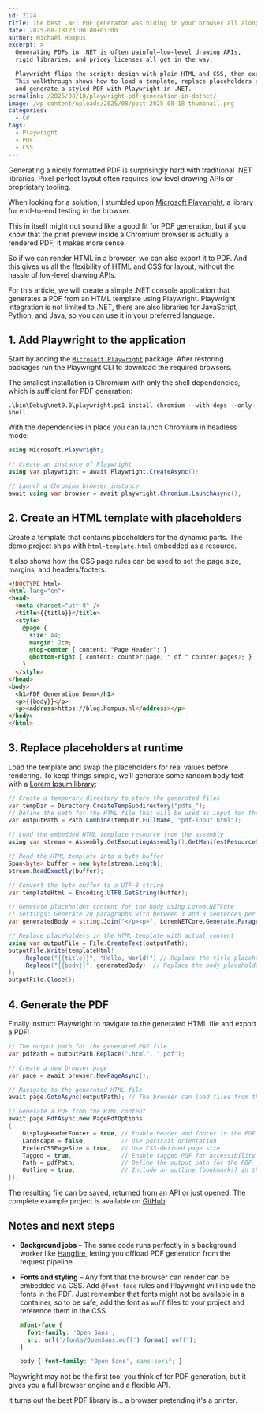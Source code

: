 ```yaml
---
id: 2124
title: The best .NET PDF generator was hiding in your browser all along
date: 2025-08-18T23:00:00+01:00
author: Michaël Hompus
excerpt: >
  Generating PDFs in .NET is often painful—low-level drawing APIs,
  rigid libraries, and pricey licenses all get in the way.

  Playwright flips the script: design with plain HTML and CSS, then export directly to PDF.
  This walkthrough shows how to load a template, replace placeholders at runtime,
  and generate a styled PDF with Playwright in .NET.
permalink: /2025/08/18/playwright-pdf-generation-in-dotnet/
image: /wp-content/uploads/2025/08/post-2025-08-18-thumbnail.png
categories:
  - C#
tags:
  - Playwright
  - PDF
  - CSS
---
```


Generating a nicely formatted PDF is surprisingly hard with traditional .NET libraries.
Pixel‑perfect layout often requires low‑level drawing APIs or proprietary tooling.

When looking for a solution, I stumbled upon
[Microsoft Playwright](https://playwright.dev/), a library for end-to-end testing in the browser.

This in itself might not sound like a good fit for PDF generation,
but if you know that the print preview inside a Chromium browser is actually a rendered PDF, it makes more sense.

So if we can render HTML in a browser, we can also export it to PDF.
And this gives us all the flexibility of HTML and CSS for layout,
without the hassle of low-level drawing APIs.

<!--more-->

For this article, we will create a simple .NET console application
that generates a PDF from an HTML template using Playwright.
Playwright integration is not limited to .NET, there are also libraries
for JavaScript, Python, and Java, so you can use it in your preferred language.

## 1. Add Playwright to the application

Start by adding the [`Microsoft.Playwright`](https://www.nuget.org/packages/Microsoft.Playwright/) package.
After restoring packages run the Playwright CLI to download the required browsers.

The smallest installation is Chromium with only the shell dependencies, which is sufficient for PDF generation:

```shell
.\bin\Debug\net9.0\playwright.ps1 install chromium --with-deps --only-shell
```

With the dependencies in place you can launch Chromium in headless mode:

```csharp
using Microsoft.Playwright;

// Create an instance of Playwright
using var playwright = await Playwright.CreateAsync();

// Launch a Chromium browser instance
await using var browser = await playwright.Chromium.LaunchAsync();
```

## 2. Create an HTML template with placeholders

Create a template that contains placeholders for the dynamic parts.
The demo project ships with `html-template.html` embedded as a resource.

It also shows how the CSS page rules can be used to set the page size, margins, and headers/footers:

```html title="html-template.html"
<!DOCTYPE html>
<html lang="en">
<head>
  <meta charset="utf-8" />
  <title>{{title}}</title>
  <style>
    @page {
      size: A4;
      margin: 2cm;
      @top-center { content: "Page Header"; }
      @bottom-right { content: counter(page) " of " counter(pages); }
    }
  </style>
</head>
<body>
  <h1>PDF Generation Demo</h1>
  <p>{{body}}</p>
  <p><address>https://blog.hompus.nl</address></p>
</body>
</html>
```

## 3. Replace placeholders at runtime

Load the template and swap the placeholders for real values before rendering.
To keep things simple, we’ll generate some random body text with a
[Lorem Ipsum library](https://www.nuget.org/packages/Lorem.NetCore):

```csharp
// Create a temporary directory to store the generated files
var tempDir = Directory.CreateTempSubdirectory("pdfs_");
// Define the path for the HTML file that will be used as input for the PDF
var outputPath = Path.Combine(tempDir.FullName, "pdf-input.html");

// Load the embedded HTML template resource from the assembly
using var stream = Assembly.GetExecutingAssembly().GetManifestResourceStream("CreatePdfs.Playwright.html-template.html");

// Read the HTML template into a byte buffer
Span<byte> buffer = new byte[stream.Length];
stream.ReadExactly(buffer);

// Convert the byte buffer to a UTF-8 string
var templateHtml = Encoding.UTF8.GetString(buffer);

// Generate placeholder content for the body using Lorem.NETCore
// Settings: Generate 20 paragraphs with between 3 and 8 sentences per paragraph, and between 8 and 10 words per sentence.
var generatedBody = string.Join("</p><p>", LoremNETCore.Generate.Paragraphs(8, 20, 3, 8, 20));

// Replace placeholders in the HTML template with actual content
using var outputFile = File.CreateText(outputPath);
outputFile.Write(templateHtml!
    .Replace("{{title}}", "Hello, World!") // Replace the title placeholder
    .Replace("{{body}}", generatedBody)  // Replace the body placeholder with generated content
);
outputFile.Close();
```

## 4. Generate the PDF

Finally instruct Playwright to navigate to the generated HTML file and export a PDF:

```csharp
// The output path for the generated PDF file
var pdfPath = outputPath.Replace(".html", ".pdf");

// Create a new browser page
var page = await browser.NewPageAsync();

// Navigate to the generated HTML file
await page.GotoAsync(outputPath); // The browser can load files from the local file system

// Generate a PDF from the HTML content
await page.PdfAsync(new PagePdfOptions
{
    DisplayHeaderFooter = true, // Enable header and footer in the PDF
    Landscape = false,          // Use portrait orientation
    PreferCSSPageSize = true,   // Use CSS-defined page size
    Tagged = true,              // Enable tagged PDF for accessibility (e.g., helps screen readers navigate)
    Path = pdfPath,             // Define the output path for the PDF
    Outline = true,             // Include an outline (bookmarks) in the PDF
});
```

The resulting file can be saved, returned from an API or just opened.
The complete example project is available on [GitHub](https://github.com/eNeRGy164/CreatePdfs.Playwright).

## Notes and next steps

- **Background jobs** – The same code runs perfectly in a background worker like [Hangfire](https://www.hangfire.io/),
  letting you offload PDF generation from the request pipeline.
- **Fonts and styling** – Any font that the browser can render can be embedded via CSS.
  Add `@font-face` rules and Playwright will include the fonts in the PDF. Just remember that fonts might not be available in a container, so to be safe, add the font as `woff` files to your project and reference them in the CSS.

  ```css
  @font-face {
    font-family: 'Open Sans';
    src: url('/fonts/OpenSans.woff') format('woff');
  }

  body { font-family: 'Open Sans', sans-serif; }
  ```

Playwright may not be the first tool you think of for PDF generation,
but it gives you a full browser engine and a flexible API.

It turns out the best PDF library is… a browser pretending it's a printer.
